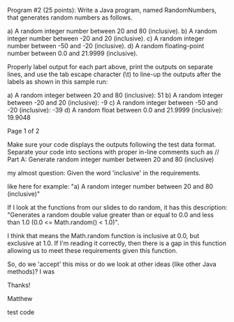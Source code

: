 Program #2 (25 points): Write a Java program, named RandomNumbers, that generates random numbers as follows.

a) A random integer number between 20 and 80 (inclusive).
b) A random integer number between -20 and 20 (inclusive).
c) A random integer number between -50 and -20 (inclusive).
d) A random floating-point number between 0.0 and 21.9999 (inclusive).

Properly label output for each part above, print the outputs on separate lines, and use the tab escape character (\t) to line-up the outputs after the labels as shown in this sample run:

a) A random integer between 20 and 80 (inclusive): 51
b) A random integer between -20 and 20 (inclusive): -9
c) A random integer between -50 and -20 (inclusive): -39
d) A random float between 0.0 and 21.9999 (inclusive): 19.9048

 Page 1 of 2

Make sure your code displays the outputs following the test data format. Separate your code into sections with proper in-line comments such as
// Part A: Generate random integer number between 20 and 80 (inclusive)

my almost question: 
Given the word 'inclusive' in the requirements.&nbsp;&nbsp;

like here for example: "a) A random integer number between 20 and 80 (inclusive)"

If I look at the functions from our slides to do random, it has this description: "Generates a random double value greater than or equal to 0.0 and less than 1.0 (0.0 &lt;= Math.random() &lt; 1.0)".&nbsp;&nbsp;

I think that means the Math.random function is inclusive at 0.0, but exclusive at 1.0. If I'm reading it correctly, then there is a gap in this function allowing us to meet these requirements given this function.&nbsp;&nbsp;

So, do we 'accept' this miss or do we look at other ideas (like other Java methods)? I was&nbsp;

Thanks!

Matthew

test code

